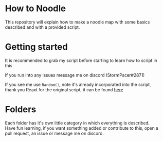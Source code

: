 # How to Noodle
This repository will explain how to make a noodle map with some basics described and with a provided script.

# Getting started
It is recommended to grab my script before starting to learn how to script in this.

If you run into any issues message me on discord (StormPacer#2871)

If you see me use `Random()`, note it's already incorporated into the script, thank you Reaxt for the original script, it can be found [here](https://github.com/Aeroluna/NoodleExtensions/tree/master/Documentation/examples/documentationMap)

# Folders
Each folder has It's own little category in which everything is described. Have fun learning, if you want something added or contribute to this, open a pull request, an issue or message me on discord.

